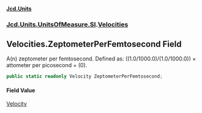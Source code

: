#### [Jcd.Units](index.md 'index')
### [Jcd.Units.UnitsOfMeasure.SI](Jcd.Units.UnitsOfMeasure.SI.md 'Jcd.Units.UnitsOfMeasure.SI').[Velocities](Velocities.md 'Jcd.Units.UnitsOfMeasure.SI.Velocities')

## Velocities.ZeptometerPerFemtosecond Field

A(n) zeptometer per femtosecond. Defined as: ((1.0/1000.0)/(1.0/1000.0)) × attometer per picosecond + (0).

```csharp
public static readonly Velocity ZeptometerPerFemtosecond;
```

#### Field Value
[Velocity](Velocity.md 'Jcd.Units.UnitTypes.Velocity')